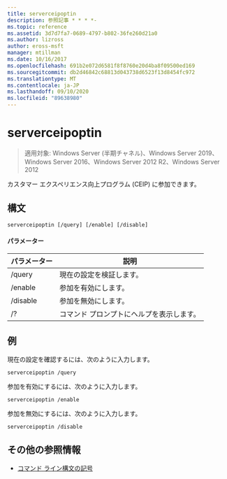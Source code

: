 ```yaml
---
title: serverceipoptin
description: 参照記事 * * * *-
ms.topic: reference
ms.assetid: 3d7d7fa7-0689-4797-b802-36fe260d21a0
ms.author: lizross
author: eross-msft
manager: mtillman
ms.date: 10/16/2017
ms.openlocfilehash: 691b2e072d6581f8f8760e20d4ba8f09500ed169
ms.sourcegitcommit: db2d46842c68813d043738d6523f13d8454fc972
ms.translationtype: MT
ms.contentlocale: ja-JP
ms.lasthandoff: 09/10/2020
ms.locfileid: "89638980"
---
```

# <a name="serverceipoptin"></a>serverceipoptin

> 適用対象: Windows Server (半期チャネル)、Windows Server 2019、Windows Server 2016、Windows Server 2012 R2、Windows Server 2012

カスタマー エクスペリエンス向上プログラム (CEIP) に参加できます。
## <a name="syntax"></a>構文
```
serverceipoptin [/query] [/enable] [/disable]
```
#### <a name="parameters"></a>パラメーター
|パラメーター|説明|
|-------|--------|
|/query|現在の設定を検証します。|
|/enable|参加を有効にします。|
|/disable|参加を無効にします。|
|/?|コマンド プロンプトにヘルプを表示します。|
## <a name="examples"></a>例
現在の設定を確認するには、次のように入力します。
```
serverceipoptin /query
```
参加を有効にするには、次のように入力します。
```
serverceipoptin /enable
```
参加を無効にするには、次のように入力します。
```
serverceipoptin /disable
```
## <a name="additional-references"></a>その他の参照情報
- [コマンド ライン構文の記号](command-line-syntax-key.md)

